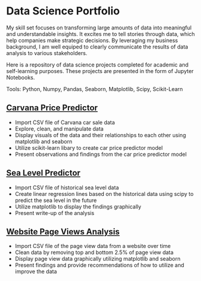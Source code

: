 # Data Science Portfolio
My skill set focuses on transforming large amounts of data into meaningful and understandable insights. It excites me to tell stories through data, which help companies make strategic decisions. By leveraging my business background, I am well equiped to clearly communicate the results of data analysis to various stakeholders. 

Here is a repository of data science projects completed for academic and self-learning purposes. These projects are presented in the form of Jupyter Notebooks.

Tools: Python, Numpy, Pandas, Seaborn, Matplotlib, Scipy, Scikit-Learn

## [Carvana Price Predictor](https://github.com/dylanjones248/Data-Science-Portfolio/blob/main/Carvana%20Price%20Predictor.ipynb)

- Import CSV file of Carvana car sale data
- Explore, clean, and manipulate data
- Display visuals of the data and their relationships to each other using matplotlib and seaborn
- Utilize scikit-learn libary to create car price predictor model
- Present observations and findings from the car price predictor model

## [Sea Level Predictor](https://github.com/dylanjones248/Data-Science-Portfolio/blob/main/Sea%20Level%20Predictor.ipynb)

- Import CSV file of historical sea level data
- Create linear regression lines based on the historical data using scipy to predict the sea level in the future
- Utilize matplotlib to display the findings graphically
- Present write-up of the analysis 

## [Website Page Views Analysis](https://github.com/dylanjones248/Data-Science-Portfolio/blob/main/Website%20Page%20Views%20Analysis.ipynb)

- Import CSV file of the page view data from a website over time
- Clean data by removing top and bottom 2.5% of page view data
- Display page view data graphically utilizing matplotlib and seaborn
- Present findings and provide recommendations of how to utilize and improve the data
